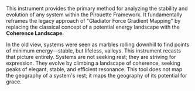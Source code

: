 This instrument provides the primary method for analyzing the stability and evolution of any system within the Pirouette Framework. It fundamentally reframes the legacy approach of "Gladiator Force Gradient Mapping" by replacing the classical concept of a potential energy landscape with the **Coherence Landscape**.

In the old view, systems were seen as marbles rolling downhill to find points of minimum energy—stable, but lifeless, valleys. This instrument recasts that picture entirely. Systems are not seeking rest; they are striving for expression. They evolve by climbing a landscape of coherence, seeking peaks of elegant, stable, and efficient resonance. This tool does not map the geography of a system's rest; it maps the geography of its potential for grace.